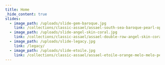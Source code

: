 ```yaml
---
title: Home
_hide_content: true
slides:
  - image_path: /uploads/slide-gem-baroque.jpg
    link: /collections/classic-assael/assael-south-sea-baroque-pearl-opera-length-necklace/
  - image_path: /uploads/slide-angel-skin-coral.jpg
    link: /collections/classic-assael/assael-double-row-angel-skin-coral-necklace/
  - image_path: /uploads/slide-legacy.jpg
    link: /legacy/
  - image_path: /uploads/slide-etoile.jpg
    link: /collections/classic-assael/assael-etoile-orange-melo-melo-pendant/
---
```

